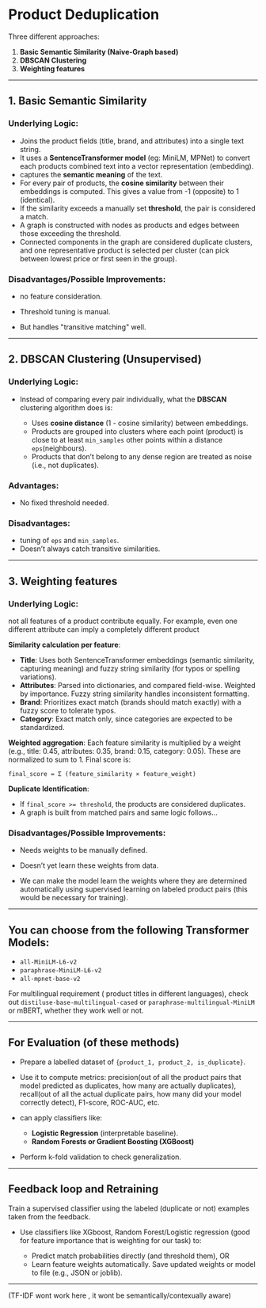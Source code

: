 # Product Deduplication 

Three different approaches:

1. **Basic Semantic Similarity (Naive-Graph based)**
2. **DBSCAN Clustering**
3. **Weighting features**


---

## 1. Basic Semantic Similarity 

### **Underlying Logic**:

* Joins the product fields (title, brand, and attributes) into a single text string.
* It uses a **SentenceTransformer model** (eg: MiniLM, MPNet) to convert each products combined text into a vector representation (embedding).
* captures the **semantic meaning** of the text.
* For every pair of products, the **cosine similarity** between their embeddings is computed. This gives a value from -1 (opposite) to 1 (identical).
* If the similarity exceeds a manually set **threshold**, the pair is considered a match.
* A graph is constructed with nodes as products and edges between those exceeding the threshold.
* Connected components in the graph are considered duplicate clusters, and one representative product is selected per cluster (can pick between lowest price or first seen in the group).

### **Disadvantages/Possible Improvements**:

* no feature consideration.
* Threshold tuning is manual.

* But handles "transitive matching" well.

---

## 2. DBSCAN Clustering (Unsupervised)

### **Underlying Logic**:

* Instead of comparing every pair individually, what the **DBSCAN** clustering algorithm does is:

  * Uses **cosine distance** (1 - cosine similarity) between embeddings.
  * Products are grouped into clusters where each point (product) is close to at least `min_samples` other points within a distance `eps`(neighbours).
  * Products that don’t belong to any dense region are treated as noise (i.e., not duplicates).

### **Advantages**:

* No fixed threshold needed.

### **Disadvantages**:

* tuning of `eps` and `min_samples`.
* Doesn’t always catch transitive similarities.

---

## 3. Weighting features

### **Underlying Logic**:

 not all features of a product contribute equally. For example, even one different attribute can imply a completely different product


**Similarity calculation per feature**:

   * **Title**: Uses both SentenceTransformer embeddings (semantic similarity, capturing meaning) and fuzzy string similarity (for typos or spelling variations).
   * **Attributes**: Parsed into dictionaries, and compared field-wise. Weighted by importance. Fuzzy string similarity handles inconsistent formatting.
   * **Brand**: Prioritizes exact match (brands should match exactly) with a fuzzy score to tolerate typos.
   * **Category**: Exact match only, since categories are expected to be standardized.

**Weighted aggregation**:
   Each feature similarity is multiplied by a weight (e.g., title: 0.45, attributes: 0.35, brand: 0.15, category: 0.05). These are normalized to sum to 1. Final score is:

   ```
   final_score = Σ (feature_similarity × feature_weight)
   ```

**Duplicate Identification**:

   * If `final_score >= threshold`, the products are considered duplicates.
   * A graph is built from matched pairs and same logic follows...


### **Disadvantages/Possible Improvements**:
* Needs weights to be manually defined.
* Doesn’t yet learn these weights from data.


* We can make the model learn the weights where they are determined automatically using supervised learning on labeled product pairs (this would be necessary for training). 

---



## You can choose from the following Transformer Models:

* `all-MiniLM-L6-v2` 
* `paraphrase-MiniLM-L6-v2`
* `all-mpnet-base-v2` 

For multilingual requirement ( product titles in different languages), check out `distiluse-base-multilingual-cased` or `paraphrase-multilingual-MiniLM` or mBERT, whether they work well or not.

---

## For Evaluation (of these methods)


* Prepare a labelled dataset of `{product_1, product_2, is_duplicate}`.
* Use it to compute metrics: precision(out of all the product pairs that model predicted as duplicates, how many are actually duplicates), recall(out of all the actual duplicate pairs, how many did your model correctly detect), F1-score, ROC-AUC, etc.
* can apply classifiers like:

  * **Logistic Regression** (interpretable baseline).
  * **Random Forests or Gradient Boosting (XGBoost)** 
* Perform k-fold validation to check generalization.


---

## Feedback loop and Retraining 

 Train a supervised classifier using the labeled (duplicate or not) examples taken from the feedback.

* Use classifiers like XGboost, Random Forest/Logistic regression (good for feature importance that is weighting for our task) to:

   * Predict match probabilities directly (and threshold them), OR
   * Learn feature weights automatically.
Save updated weights or model to file (e.g., JSON or joblib).


---

(TF-IDF wont work here , it wont be semantically/contexually aware)


